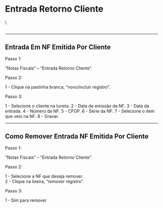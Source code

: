 # Entrada Retorno Cliente

\


##

***

## Entrada Em NF Emitida Por Cliente

Passo 1:

“Notas Fiscais” – “Entrada Retorno Cliente”.

Passo 2:

1 - Clique na pastinha branca, “novo/incluir registro”.

Passo 3:

1 - Selecione o cliente na luneta. 2 - Data de emissão da NF. 3 - Data da entrada. 4 - Número da NF. 5 - CFOP. 6 - Série da NF. 7 - Selecione o item que veio na NF. 8 - Gravar.

***

## Como Remover Entrada NF Emitida Por Cliente

Passo 1:

“Notas Fiscais” – “Entrada Retorno Cliente”.

Passo 2:

1 - Selecione a NF que deseja remover.\
2 - Clique na lixeira, “remover registro”.

Passo 3:

1 - Sim para remover
